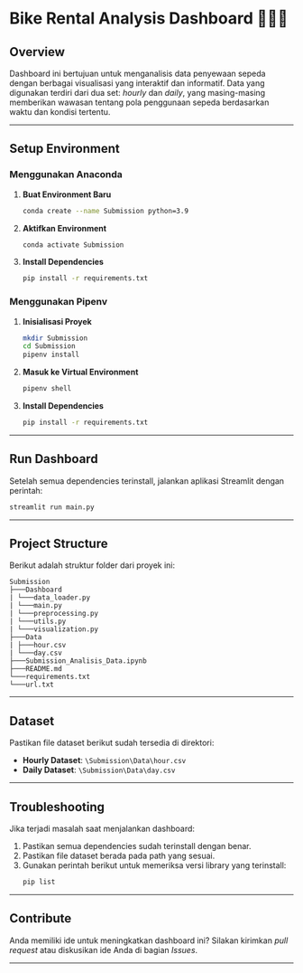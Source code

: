 
# Bike Rental Analysis Dashboard 🚴‍♂️✨

## Overview
Dashboard ini bertujuan untuk menganalisis data penyewaan sepeda dengan berbagai visualisasi yang interaktif dan informatif. Data yang digunakan terdiri dari dua set: *hourly* dan *daily*, yang masing-masing memberikan wawasan tentang pola penggunaan sepeda berdasarkan waktu dan kondisi tertentu.

---

## Setup Environment

### **Menggunakan Anaconda**
1. **Buat Environment Baru**
   ```bash
   conda create --name Submission python=3.9
   ```
2. **Aktifkan Environment**
   ```bash
   conda activate Submission
   ```
3. **Install Dependencies**
   ```bash
   pip install -r requirements.txt
   ```

### **Menggunakan Pipenv**
1. **Inisialisasi Proyek**
   ```bash
   mkdir Submission
   cd Submission
   pipenv install
   ```
2. **Masuk ke Virtual Environment**
   ```bash
   pipenv shell
   ```
3. **Install Dependencies**
   ```bash
   pip install -r requirements.txt
   ```

---

## Run Dashboard
Setelah semua dependencies terinstall, jalankan aplikasi Streamlit dengan perintah:
```bash
streamlit run main.py
```

---

## Project Structure
Berikut adalah struktur folder dari proyek ini:

```
Submission
├───Dashboard
| └───data_loader.py
| └───main.py
| └───preprocessing.py
| └───utils.py
| └───visualization.py
├───Data
| ├───hour.csv
| └───day.csv
├───Submission_Analisis_Data.ipynb
├───README.md
└───requirements.txt
└───url.txt              
```

---

## Dataset
Pastikan file dataset berikut sudah tersedia di direktori:
- **Hourly Dataset**: `\Submission\Data\hour.csv`
- **Daily Dataset**: `\Submission\Data\day.csv`

---

## Troubleshooting
Jika terjadi masalah saat menjalankan dashboard:
1. Pastikan semua dependencies sudah terinstall dengan benar.
2. Pastikan file dataset berada pada path yang sesuai.
3. Gunakan perintah berikut untuk memeriksa versi library yang terinstall:
   ```bash
   pip list
   ```

---

## Contribute
Anda memiliki ide untuk meningkatkan dashboard ini? Silakan kirimkan *pull request* atau diskusikan ide Anda di bagian *Issues*.

---
